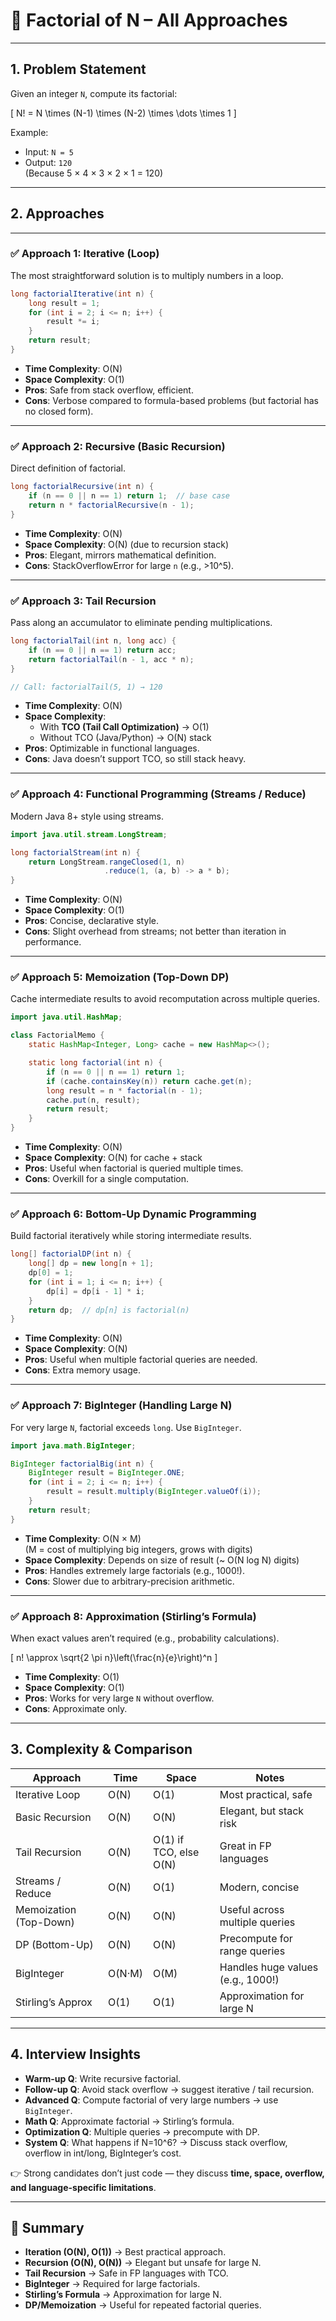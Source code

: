 
# 🔷 Factorial of N – All Approaches

---

## 1. Problem Statement
Given an integer `N`, compute its factorial:

\[
N! = N \times (N-1) \times (N-2) \times \dots \times 1
\]

Example:  
- Input: `N = 5`  
- Output: `120`  
(Because 5 × 4 × 3 × 2 × 1 = 120)

---

## 2. Approaches

---

### ✅ Approach 1: Iterative (Loop)
The most straightforward solution is to multiply numbers in a loop.

```java
long factorialIterative(int n) {
    long result = 1;
    for (int i = 2; i <= n; i++) {
        result *= i;
    }
    return result;
}
```

- **Time Complexity**: O(N)  
- **Space Complexity**: O(1)  
- **Pros**: Safe from stack overflow, efficient.  
- **Cons**: Verbose compared to formula-based problems (but factorial has no closed form).  

---

### ✅ Approach 2: Recursive (Basic Recursion)
Direct definition of factorial.

```java
long factorialRecursive(int n) {
    if (n == 0 || n == 1) return 1;  // base case
    return n * factorialRecursive(n - 1);
}
```

- **Time Complexity**: O(N)  
- **Space Complexity**: O(N) (due to recursion stack)  
- **Pros**: Elegant, mirrors mathematical definition.  
- **Cons**: StackOverflowError for large `n` (e.g., >10^5).  

---

### ✅ Approach 3: Tail Recursion
Pass along an accumulator to eliminate pending multiplications.

```java
long factorialTail(int n, long acc) {
    if (n == 0 || n == 1) return acc;
    return factorialTail(n - 1, acc * n);
}

// Call: factorialTail(5, 1) → 120
```

- **Time Complexity**: O(N)  
- **Space Complexity**:  
  - With **TCO (Tail Call Optimization)** → O(1)  
  - Without TCO (Java/Python) → O(N) stack  
- **Pros**: Optimizable in functional languages.  
- **Cons**: Java doesn’t support TCO, so still stack heavy.  

---

### ✅ Approach 4: Functional Programming (Streams / Reduce)
Modern Java 8+ style using streams.

```java
import java.util.stream.LongStream;

long factorialStream(int n) {
    return LongStream.rangeClosed(1, n)
                     .reduce(1, (a, b) -> a * b);
}
```

- **Time Complexity**: O(N)  
- **Space Complexity**: O(1)  
- **Pros**: Concise, declarative style.  
- **Cons**: Slight overhead from streams; not better than iteration in performance.  

---

### ✅ Approach 5: Memoization (Top-Down DP)
Cache intermediate results to avoid recomputation across multiple queries.

```java
import java.util.HashMap;

class FactorialMemo {
    static HashMap<Integer, Long> cache = new HashMap<>();

    static long factorial(int n) {
        if (n == 0 || n == 1) return 1;
        if (cache.containsKey(n)) return cache.get(n);
        long result = n * factorial(n - 1);
        cache.put(n, result);
        return result;
    }
}
```

- **Time Complexity**: O(N)  
- **Space Complexity**: O(N) for cache + stack  
- **Pros**: Useful when factorial is queried multiple times.  
- **Cons**: Overkill for a single computation.  

---

### ✅ Approach 6: Bottom-Up Dynamic Programming
Build factorial iteratively while storing intermediate results.

```java
long[] factorialDP(int n) {
    long[] dp = new long[n + 1];
    dp[0] = 1;
    for (int i = 1; i <= n; i++) {
        dp[i] = dp[i - 1] * i;
    }
    return dp;  // dp[n] is factorial(n)
}
```

- **Time Complexity**: O(N)  
- **Space Complexity**: O(N)  
- **Pros**: Useful when multiple factorial queries are needed.  
- **Cons**: Extra memory usage.  

---

### ✅ Approach 7: BigInteger (Handling Large N)
For very large `N`, factorial exceeds `long`. Use `BigInteger`.

```java
import java.math.BigInteger;

BigInteger factorialBig(int n) {
    BigInteger result = BigInteger.ONE;
    for (int i = 2; i <= n; i++) {
        result = result.multiply(BigInteger.valueOf(i));
    }
    return result;
}
```

- **Time Complexity**: O(N × M)  
  (M = cost of multiplying big integers, grows with digits)  
- **Space Complexity**: Depends on size of result (~ O(N log N) digits)  
- **Pros**: Handles extremely large factorials (e.g., 1000!).  
- **Cons**: Slower due to arbitrary-precision arithmetic.  

---

### ✅ Approach 8: Approximation (Stirling’s Formula)
When exact values aren’t required (e.g., probability calculations).

\[
n! \approx \sqrt{2 \pi n}\left(\frac{n}{e}\right)^n
\]

- **Time Complexity**: O(1)  
- **Space Complexity**: O(1)  
- **Pros**: Works for very large `N` without overflow.  
- **Cons**: Approximate only.  

---

## 3. Complexity & Comparison

| Approach              | Time     | Space    | Notes |
|-----------------------|----------|----------|-------|
| Iterative Loop        | O(N)    | O(1)     | Most practical, safe |
| Basic Recursion       | O(N)    | O(N)     | Elegant, but stack risk |
| Tail Recursion        | O(N)    | O(1) if TCO, else O(N) | Great in FP languages |
| Streams / Reduce      | O(N)    | O(1)     | Modern, concise |
| Memoization (Top-Down)| O(N)    | O(N)     | Useful across multiple queries |
| DP (Bottom-Up)        | O(N)    | O(N)     | Precompute for range queries |
| BigInteger            | O(N·M)  | O(M)     | Handles huge values (e.g., 1000!) |
| Stirling’s Approx     | O(1)    | O(1)     | Approximation for large N |

---

## 4. Interview Insights

- **Warm-up Q**: Write recursive factorial.  
- **Follow-up Q**: Avoid stack overflow → suggest iterative / tail recursion.  
- **Advanced Q**: Compute factorial of very large numbers → use `BigInteger`.  
- **Math Q**: Approximate factorial → Stirling’s formula.  
- **Optimization Q**: Multiple queries → precompute with DP.  
- **System Q**: What happens if N=10^6? → Discuss stack overflow, overflow in int/long, BigInteger’s cost.  

👉 Strong candidates don’t just code — they discuss **time, space, overflow, and language-specific limitations**.  

---

## 🔑 Summary

- **Iteration (O(N), O(1))** → Best practical approach.  
- **Recursion (O(N), O(N))** → Elegant but unsafe for large N.  
- **Tail Recursion** → Safe in FP languages with TCO.  
- **BigInteger** → Required for large factorials.  
- **Stirling’s Formula** → Approximation for large N.  
- **DP/Memoization** → Useful for repeated factorial queries.  

